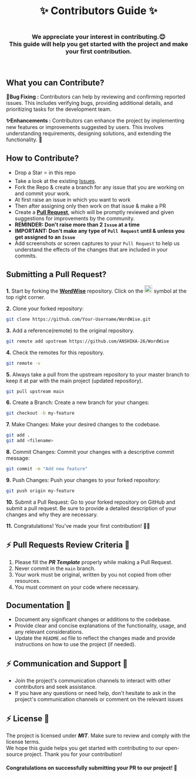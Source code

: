 <h1 align="center">✨ Contributors Guide ✨</h1>
<h3 align="center"><br> We appreciate your interest in contributing.😊<br>This guide will help you get started with the project and make your first contribution.</h3><br>

## What you can  Contribute?

**🐞Bug Fixing :**
Contributors can help by reviewing and confirming reported issues. This includes verifying bugs, providing additional details, and prioritizing tasks for the development team.

**✨Enhancements :**
Contributors can enhance the project by implementing new features or improvements suggested by users. This involves understanding requirements, designing solutions, and extending the functionality. 🚀<br>

## How to Contribute?

- Drop a Star ⭐ in this repo
- Take a look at the existing [Issues](https://github.com/ANSHIKA-26/WordWise/issues). 
- Fork the Repo & create a branch for any issue that you are working on and commit your work.
- At first raise an issue in which you want to work
- Then after assigning only then work on that issue & make a PR 
- Create a [**Pull Request**](https://github.com/ANSHIKA-26/WordWise/pulls), which will be promptly reviewed and given 
  suggestions for improvements by the community.
- **REMINDER: Don't raise more than 2 `Issue` at a time**
- **IMPORTANT: Don't make any type of `Pull Request` until & unless you get assigned to an `Issue`**
- Add screenshots or screen captures to your `Pull Request` to help us understand the effects of the changes that are included in 
  your commits.

  
## Submitting a Pull Request?
**1.** Start by forking the [**WordWise**](https://github.com/ANSHIKA-26/WordWise) repository. Click on the <a href="https://github.com/ANSHIKA-26/WordWise/fork"><img src="https://i.imgur.com/G4z1kEe.png" height="21" width="21"></a> symbol at the top right corner.

**2.** Clone your forked repository:

```bash
git clone https://github.com/Your-Username/WordWise.git
```

**3.** Add a reference(remote) to the original repository.

```bash
git remote add upstream https://github.com/ANSHIKA-26/WordWise
```

**4.** Check the remotes for this repository.

```bash
git remote -v
```

**5.** Always take a pull from the upstream repository to your master branch to keep it at par with the main project (updated repository).

```bash
git pull upstream main
```

**6.** Create a Branch: Create a new branch for your changes:

```bash
git checkout -b my-feature
```

**7.** Make Changes: Make your desired changes to the codebase.

```bash
git add .
git add <filename>
```

**8.** Commit Changes: Commit your changes with a descriptive commit message:

```bash
git commit -m "Add new feature"
```

**9.** Push Changes: Push your changes to your forked repository:

```bash
git push origin my-feature
```

**10.** Submit a Pull Request: Go to your forked repository on GitHub and submit a pull request. Be sure to provide a detailed description of your changes and why they are necessary.

**11.** Congratulations! You've made your first contribution! 🙌🏼


## :zap: Pull Requests Review Criteria 🧲 

1. Please fill the ***PR Template*** properly while making a Pull Request.
2. Never commit in the `main` branch.
3. Your work must be original, written by you not copied from other resources.
4. You must comment on your code where necessary.


## Documentation 📑

- Document any significant changes or additions to the codebase.
- Provide clear and concise explanations of the functionality, usage, and any relevant considerations.
- Update the `README.md` file to reflect the changes made and provide instructions on how to use the project (if needed).

## :zap: Communication and Support 💬
- Join the project's communication channels to interact with other contributors and seek assistance.
- If you have any questions or need help, don't hesitate to ask in the project's communication channels or comment on the relevant issues 

## :zap: License 📄
The project is licensed under ***MIT***. Make sure to review and comply with the license terms.</br>We hope this guide helps you get started with contributing to our open-source project. Thank you for your contribution!

#### Congratulations on successfully submitting your PR to our project! 🎉 
